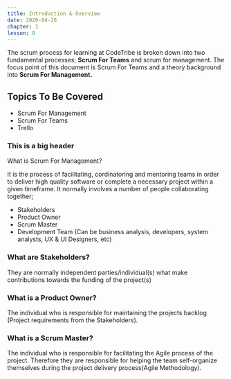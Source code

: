 ```yaml
---
title: Introduction & Overview
date: 2020-04-26
chapter: 1
lesson: 0
---
```

The scrum process for learning at CodeTribe is broken down into two fundamental processes; **Scrum For Teams** and scrum for management. The focus point of this document is Scrum For Teams and a theory background into **Scrum For Management.**

## **Topics To Be Covered**

* Scrum For Management
* Scrum For Teams
* Trello

### This is a big header

What is Scrum For Management?

It is the process of facilitating, cordinatoring and mentoring teams in order to deliver high quality software or complete a necessary project within a given timeframe. It normally involves a number of people collaborating together;

* Stakeholders
* Product Owner
* Scrum Master
* Development Team (Can be business analysis, developers, system analysts, UX & UI Designers, etc)

### What are Stakeholders?

They are normally independent parties/individual(s) what make contributions towards the funding of the project(s)

### What is a Product Owner?

The individual who is responsible for maintaining the projects backlog (Project requirements from the Stakeholders).

### What is a Scrum Master?

The individual who is responsible for facilitating the Agile process of the project. Therefore they are responsible for helping the team self-organize themselves during the project delivery process(Agile Methodology).